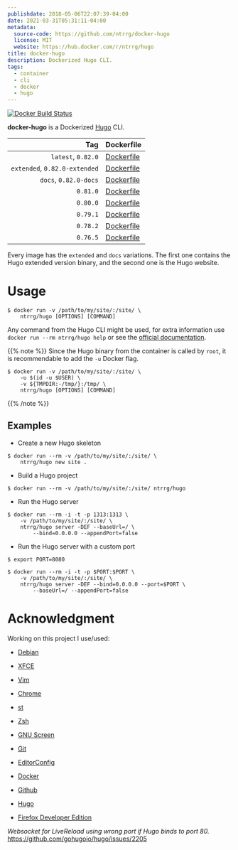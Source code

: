 ```yaml
---
publishdate: 2018-05-06T22:07:39-04:00
date: 2021-03-31T05:31:11-04:00
metadata:
  source-code: https://github.com/ntrrg/docker-hugo
  license: MIT
  website: https://hub.docker.com/r/ntrrg/hugo
title: docker-hugo
description: Dockerized Hugo CLI.
tags:
  - container
  - cli
  - docker
  - hugo
---
```


[![Docker Build Status](https://img.shields.io/docker/build/ntrrg/hugo.svg)](https://hub.docker.com/r/ntrrg/hugo)

[Hugo]: https://gohugo.io

**docker-hugo** is a Dockerized [Hugo][] CLI.

| Tag | Dockerfile |
| --: | :-- |
| `latest`, `0.82.0` | [Dockerfile](https://github.com/ntrrg/docker-hugo/blob/0.82.0/Dockerfile) |
| `extended`, `0.82.0-extended` | [Dockerfile](https://github.com/ntrrg/docker-hugo/blob/0.82.0/extended.Dockerfile) |
| `docs`, `0.82.0-docs` | [Dockerfile](https://github.com/ntrrg/docker-hugo/blob/0.82.0/docs.Dockerfile) |
| `0.81.0` | [Dockerfile](https://github.com/ntrrg/docker-hugo/blob/0.81.0/Dockerfile) |
| `0.80.0` | [Dockerfile](https://github.com/ntrrg/docker-hugo/blob/0.80.0/Dockerfile) |
| `0.79.1` | [Dockerfile](https://github.com/ntrrg/docker-hugo/blob/0.79.1/Dockerfile) |
| `0.78.2` | [Dockerfile](https://github.com/ntrrg/docker-hugo/blob/0.78.2/Dockerfile) |
| `0.76.5` | [Dockerfile](https://github.com/ntrrg/docker-hugo/blob/0.76.5/Dockerfile) |

Every image has the `extended` and `docs` variations. The first one contains
the Hugo extended version binary, and the second one is the Hugo website.

# Usage

```shell-session
$ docker run -v /path/to/my/site/:/site/ \
    ntrrg/hugo [OPTIONS] [COMMAND]
```

Any command from the Hugo CLI might be used, for extra information use `docker run --rm ntrrg/hugo help`
or see the [official documentation](https://gohugo.io/commands/).

{{% note %}}
Since the Hugo binary from the container is called by `root`, it is
recommendable to add the `-u` Docker flag.

```shell-session
$ docker run -v /path/to/my/site/:/site/ \
    -u $(id -u $USER) \
    -v ${TMPDIR:-/tmp/}:/tmp/ \
    ntrrg/hugo [OPTIONS] [COMMAND]
```
{{% /note %}}

## Examples

* Create a new Hugo skeleton

```shell-session
$ docker run --rm -v /path/to/my/site/:/site/ \
    ntrrg/hugo new site .
```

* Build a Hugo project

```shell-session
$ docker run --rm -v /path/to/my/site/:/site/ ntrrg/hugo
```

* Run the Hugo server

```shell-session
$ docker run --rm -i -t -p 1313:1313 \
    -v /path/to/my/site/:/site/ \
    ntrrg/hugo server -DEF --baseUrl=/ \
        --bind=0.0.0.0 --appendPort=false
```

* Run the Hugo server with a custom port

```shell-session
$ export PORT=8080
```

```shell-session
$ docker run --rm -i -t -p $PORT:$PORT \
    -v /path/to/my/site/:/site/ \
    ntrrg/hugo server -DEF --bind=0.0.0.0 --port=$PORT \
        --baseUrl=/ --appendPort=false
```

# Acknowledgment

Working on this project I use/used:

* [Debian](https://www.debian.org/)

* [XFCE](https://xfce.org/)

* [Vim](https://www.vim.org/)

* [Chrome](https://www.google.com/chrome/browser/desktop/index.html)

* [st](https://st.suckless.org/)

* [Zsh](http://www.zsh.org/)

* [GNU Screen](https://www.gnu.org/software/screen)

* [Git](https://git-scm.com/)

* [EditorConfig](http://editorconfig.org/)

* [Docker](https://docker.com)

* [Github](https://github.com)

* [Hugo](https://gohugo.io)

* [Firefox Developer Edition](https://www.mozilla.org/en-US/firefox/developer/)

*Websocket for LiveReload using wrong port if Hugo binds to port 80.* <https://github.com/gohugoio/hugo/issues/2205>


